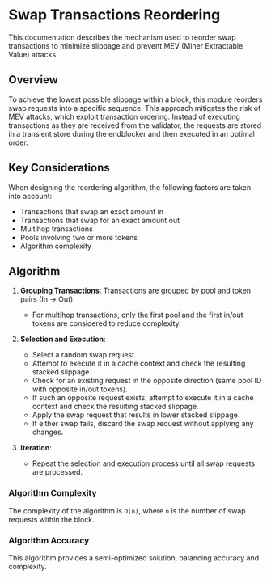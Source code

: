 <!--
order: 8
-->

# Swap Transactions Reordering

This documentation describes the mechanism used to reorder swap transactions to minimize slippage and prevent MEV (Miner Extractable Value) attacks.

## Overview

To achieve the lowest possible slippage within a block, this module reorders swap requests into a specific sequence. This approach mitigates the risk of MEV attacks, which exploit transaction ordering. Instead of executing transactions as they are received from the validator, the requests are stored in a transient store during the endblocker and then executed in an optimal order.

## Key Considerations

When designing the reordering algorithm, the following factors are taken into account:

- Transactions that swap an exact amount in
- Transactions that swap for an exact amount out
- Multihop transactions
- Pools involving two or more tokens
- Algorithm complexity

## Algorithm

1. **Grouping Transactions**: Transactions are grouped by pool and token pairs (In -> Out).
   - For multihop transactions, only the first pool and the first in/out tokens are considered to reduce complexity.
2. **Selection and Execution**:

   - Select a random swap request.
   - Attempt to execute it in a cache context and check the resulting stacked slippage.
   - Check for an existing request in the opposite direction (same pool ID with opposite in/out tokens).
   - If such an opposite request exists, attempt to execute it in a cache context and check the resulting stacked slippage.
   - Apply the swap request that results in lower stacked slippage.
   - If either swap fails, discard the swap request without applying any changes.

3. **Iteration**:
   - Repeat the selection and execution process until all swap requests are processed.

### Algorithm Complexity

The complexity of the algorithm is `O(n)`, where `n` is the number of swap requests within the block.

### Algorithm Accuracy

This algorithm provides a semi-optimized solution, balancing accuracy and complexity.
